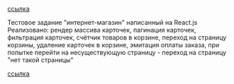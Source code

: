 [cсылка](https://github.com/den10004/BrandStore.git)

Тестовое задание "интернет-магазин" написанный на React.js
Реализовано: рендер массива карточек,
пагинация карточек,
фильтрация карточек,
счётчик товаров в корзине,
переход на страницу корзины,
удаление карточек в корзине,
эмитация оплаты заказа,
при попытке перейти на несуществующую страницу - переход на страницу "нет такой страницы"

[cсылка](https://den10004.github.io/brandStore)
